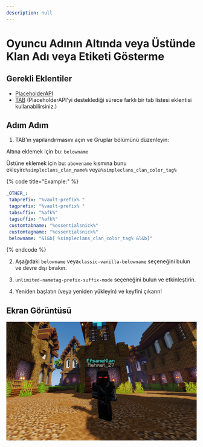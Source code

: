 ```yaml
---
description: null
---
```


# Oyuncu Adının Altında veya Üstünde Klan Adı veya Etiketi Gösterme

## Gerekli Eklentiler

* [PlaceholderAPI](https://www.spigotmc.org/resources/placeholderapi.6245/)
* [TAB](https://www.spigotmc.org/resources/tab-1-5-x-1-15-x-free-version.57806/) \(PlaceholderAPI'yi desteklediği sürece farklı bir tab listesi eklentisi kullanabilirsiniz.\)

## Adım Adım

1. TAB'ın yapılandırmasını açın ve Gruplar bölümünü düzenleyin:

 Altına eklemek için bu: `belowname` 

Üstüne eklemek için bu: `abovename` kısmına bunu ekleyin:`%simpleclans_clan_name%` veya`%simpleclans_clan_color_tag%`

{% code title="Example:" %}
```yaml
_OTHER_:
 tabprefix: "%vault-prefix% "
 tagprefix: "%vault-prefix% "
 tabsuffix: "%afk%"
 tagsuffix: "%afk%"
 customtabname: "%essentialsnick%"
 customtagname: "%essentialsnick%"
 belowname: "&l&b[ %simpleclans_clan_color_tag% &l&b]"
```
{% endcode %}

2. Aşağıdaki `belowname` veya`classic-vanilla-belowname` seçeneğini bulun ve devre dışı bırakın.

3. `unlimited-nametag-prefix-suffix-mode` seçeneğini bulun ve etkinleştirin.

4. Yeniden başlatın \(veya yeniden yükleyin\) ve keyfini çıkarın!

## Ekran Görüntüsü

![](../.gitbook/assets/klan.png)

